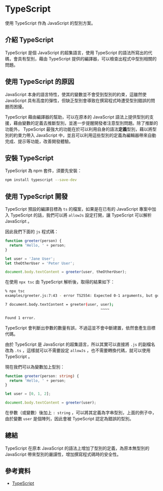 # TypeScript

使用 TypeScript 作為 JavaScript 的型別方案。

## 介紹 TypeScript

TypeScript 是個 JavaScript 的超集語言，使用 TypeScript 的語法所寫出的代碼，會具有型別，藉由 TypeScript 提供的編譯器，可以檢查出程式中型別相關的問題。

## 使用 TypeScript 的原因

JavaScript 本身的語言特性，使其的變數並不會受到型別的約束，這雖然使 JavaScript 具有高度的彈性，但缺乏型別會導致在撰寫程式時遭受型別錯誤的問題而困擾。

TypeScript 藉由編譯器的幫助，可以在原本的 JavaScript 語法上提供型別的支援，藉由變數的定義去推斷型別，並進一步提醒開發者注意型別問題。除了推斷的功能外， TypeScript 最強大的功能在於可以利用自身的語法**定義**型別，藉以將型別的約束力帶入 JavaScript 中，並且可以利用這些型別的定義為編輯器帶來自動完成、提示等功能，改善開發體驗。

## 安裝 TypeScript

TypeScript 為 npm 套件，須要先安裝：

```bash
npm install typescript --save-dev
```

## 使用 TypeScript 開發

TypeScript 預設的編譯目標為 `ts` 的檔案，如果是在已有的 JavaScript 專案中加入 TypeScript 的話，我們可以將 `allowJs` 設定打開，讓 TypeScript 可以解析 JavaScript 。

因此我們下面的 `js` 程式碼：

```js
function greeter(person) {
  return 'Hello, ' + person;
}

let user = 'Jane User';
let theOtherUser = 'Peter User';

document.body.textContent = greeter(user, theOtherUser);
```

在使用 `npx tsc` 由 TypeScript 解析後，取得的結果如下：

```bash
% npx tsc
examples/greeter.js:7:43 - error TS2554: Expected 0-1 arguments, but got 2.

7 document.body.textContent = greeter(user, user);
                                            ~~~~

Found 1 error.
```

TypeScript 會判斷出參數的數量有誤，不過這並不會中斷建置，依然會產生目標代碼。

由於 TypeScript 是 JavaScript 的超集語言，所以其實可以直接將 `.js` 的副檔名改為 `.ts` ，這樣就可以不需要設定 `allowJs` ，也不需要轉換代碼，就可以使用 TypeScript 。

現在我們可以為變數加上型別：

```ts
function greeter(person: string) {
  return 'Hello, ' + person;
}

let user = [0, 1, 2];

document.body.textContent = greeter(user);
```

在參數（或變數）後加上 `: string` ，可以將其定義為字串型別，上面的例子中，由於變數 `user` 是個陣列，因此會被 TypeScript 認定為錯誤的型別。

## 總結

TypeScript 在原本 JavaScript 的語法上增加了型別的定義，為原本無型別的 JavaScript 帶來型別的嚴謹性，增加撰寫程式碼時的安全性。

## 參考資料

- [TypeScript](https://www.typescriptlang.org/)
